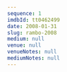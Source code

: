 ```yaml
---
sequence: 1
imdbId: tt0462499
date: 2008-01-31
slug: rambo-2008
medium: null
venue: null
venueNotes: null
mediumNotes: null
---
```


